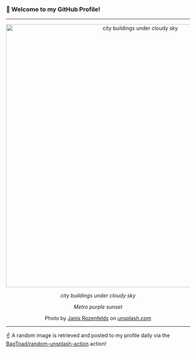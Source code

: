 ### 👋 Welcome to my GitHub Profile!

----

<div align="center">
  <img width="720" src="https://images.unsplash.com/photo-1472387040940-3ae0cdbf127d?crop=entropy&cs=tinysrgb&fit=max&fm=jpg&ixid=M3w1NTI0OTR8MHwxfHJhbmRvbXx8fHx8fHx8fDE3MTc2NTQyMjZ8&ixlib=rb-4.0.3&q=80&w=1080" alt="city buildings under cloudy sky">
  
  <em>city buildings under cloudy sky</em>
  
  <em>Metro purple sunset</em>
  
  Photo by [Janis Rozenfelds](https://janisrozenfelds.com) on [unsplash.com](https://unsplash.com/)
</div>

----

☝️ A random image is retrieved and posted to my profile daily via the [BagToad/random-unsplash-action](https://github.com/BagToad/random-unsplash-action) action!
